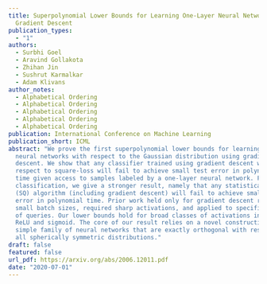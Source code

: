 ```yaml
---
title: Superpolynomial Lower Bounds for Learning One-Layer Neural Networks using
  Gradient Descent
publication_types:
  - "1"
authors:
  - Surbhi Goel
  - Aravind Gollakota
  - Zhihan Jin
  - Sushrut Karmalkar
  - Adam Klivans
author_notes:
  - Alphabetical Ordering
  - Alphabetical Ordering
  - Alphabetical Ordering
  - Alphabetical Ordering
  - Alphabetical Ordering
publication: International Conference on Machine Learning
publication_short: ICML
abstract: "We prove the first superpolynomial lower bounds for learning one-layer
  neural networks with respect to the Gaussian distribution using gradient
  descent. We show that any classifier trained using gradient descent with
  respect to square-loss will fail to achieve small test error in polynomial
  time given access to samples labeled by a one-layer neural network. For
  classification, we give a stronger result, namely that any statistical query
  (SQ) algorithm (including gradient descent) will fail to achieve small test
  error in polynomial time. Prior work held only for gradient descent run with
  small batch sizes, required sharp activations, and applied to specific classes
  of queries. Our lower bounds hold for broad classes of activations including
  ReLU and sigmoid. The core of our result relies on a novel construction of a
  simple family of neural networks that are exactly orthogonal with respect to
  all spherically symmetric distributions."
draft: false
featured: false
url_pdf: https://arxiv.org/abs/2006.12011.pdf
date: "2020-07-01"
---
```

